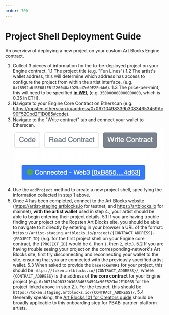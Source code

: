 ```yaml
---
order: 700
---
```

# Project Shell Deployment Guide

An overview of deploying a new project on your custom Art Blocks Engine contract.

1. Collect 3 pieces of information for the to-be-deployed project on your Engine contract.
   1.1 The project title (e.g. "Fun Lines")
   1.2 The artist's wallet address, this will determine which address has access to configure the project from within the artist interface, (e.g. `0x78592a6fBE68fEBf226040a5D25ad7e69F2FeAb6`).
   1.3 The price-per-mint, this will need to be specified [**in WEI**](https://eth-converter.com), (e.g. `350000000000000000`, which is 0.35 in ETH).
2. Navigate to your Engine Core Contract on Etherscan (e.g. https://ropsten.etherscan.io/address/0x06710498339b30834653459Ac90F52Cbd2F1D085#code).
3. Navigate to the "Write contract" tab and connect your wallet to Etherscan.![](/static/screenshot3.png)
4. Use the `addProject` method to create a new project shell, specifying the information collected in step 1 above.
5. Once 4 has been completed, connect to the Art Blocks website  (https://artist-staging.artblocks.io for testnet, and https://artblocks.io for mainnet), **with the artist wallet** used in step 4., your artist should be able to begin entering their project details.
   5.1 If you are having trouble finding your project on the Ropsten Art Blocks site, you should be able to navigate to it directly by entering in your browser a URL of the format: `https://artist-staging.artblocks.io/project/{CONTRACT_ADDRESS}-{PROJECT_ID}` (e.g. for the first project shell on your Engine core contract, the `{PROJECT_ID}` would be `0`, then `1`, then `2`, etc.).
   5.2 If you are having trouble seeing your project on the corresponding-network's Art Blocks site, first try disconnecting and reconnecting your wallet to the site, ensuring that you are connected with the previously specified artist wallet.
   5.3 When asked to provide the `baseTokenURI` for your project, this should be `https://token.artblocks.io/{CONTRACT_ADDRESS}/`, where `{CONTRACT_ADDRESS}` is the address of **the core contract** for your Engine project (e.g. `0x06710498339b30834653459Ac90F52Cbd2F1D085` for the project linked above in step 2.). For the testnet, this should be `https://token.staging.artblocks.io/{CONTRACT_ADDRESS}/`.
   5.4 Generally speaking, the [Art Blocks 101 for Creators guide](/creator-onboarding/readme/readme.md) should be broadly applicable to this onboarding step for PBAB-partner-platform artists.
